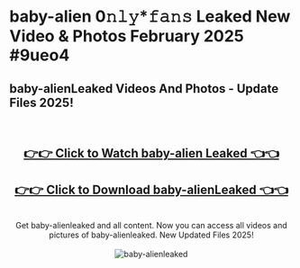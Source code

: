 # baby-alien 0𝚗𝚕𝚢*𝚏𝚊𝚗𝚜 Leaked New Video & Photos February 2025 #9ueo4

<h2>baby-alienLeaked Videos And Photos - Update Files 2025!</h2>
<br>
<div align="center">
<h2><a href="https://mediaupload.pro?title=baby-alien&ref=11F" rel="nofollow">👉👉 Click to Watch baby-alien Leaked 👈👈</a></h2>
<h2><a href="https://mediaupload.pro?title=baby-alien&ref=11F" rel="nofollow">👉👉 Click to Download baby-alienLeaked 👈👈</a></h2>
<br>
Get baby-alienleaked and all content. Now you can access all videos and pictures of baby-alienleaked. New Updated Files 2025!
<br>
<br>
<a href="https://mediaupload.pro?title=baby-alien&ref=11F" rel="nofollow" data-target="animated-image.originalLink"><img src="https://i.ibb.co/Gkj2r4b/banner.png" alt="baby-alienleaked" style="max-width: 100%; display: inline-block;" data-target="animated-image.originalImage"></a>
</div>
<br>

